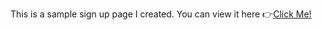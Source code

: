 This is a sample sign up page I created. 
You can view it here 👉[Click Me!](https://calebl42.github.io/odin-sign-up)

